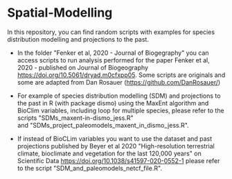 # Spatial-Modelling

In this repository, you can find random scripts with examples for species distribution modelling and projections to the past.

 *  In the folder "Fenker et al, 2020 - Journal of Biogegraphy" you can access scripts to run analysis performed for the paper 
    Fenker et al, 2020 - published on Journal of Biogeography https://doi.org/10.5061/dryad.m0cfxpp05. Some scripts are originals
    and some are adapted from Dan Rosauer (https://github.com/DanRosauer/)

*   For example of species distribution modelling (SDM) and projections to the past in R (with package dismo) using the MaxEnt
    algorithm and BioClim variables, including loop for multiple species, please refer to the scripts "SDMs_maxent-in-dismo_jess.R"   
    and "SDMs_project_paleomodels_maxent_in_dismo_jess.R".

*   If instead of BioCLim variables you want to use the dataset and past projections published by Beyer et al 2020 "High-resolution 
    terrestrial climate, bioclimate and vegetation for the last 120,000 years" on Scientific Data https://doi.org/10.1038/s41597-020-0552-1
    please refer to the script "SDM_and_paleomodels_netcf_file.R".


